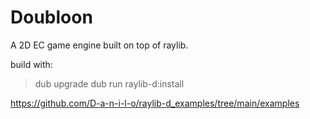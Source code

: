 # Doubloon

A 2D EC game engine built on top of raylib.

build with:

> dub upgrade
> dub run raylib-d:install

https://github.com/D-a-n-i-l-o/raylib-d_examples/tree/main/examples
